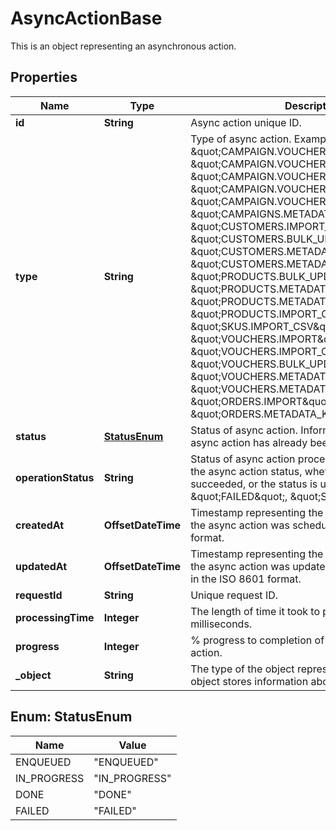 

# AsyncActionBase

This is an object representing an asynchronous action.

## Properties

| Name | Type | Description |
|------------ | ------------- | ------------- |
|**id** | **String** | Async action unique ID. |
|**type** | **String** | Type of async action. Examples: \&quot;CAMPAIGN.VOUCHERS_IMPORT\&quot;, \&quot;CAMPAIGN.VOUCHERS_IMPORT_CSV\&quot;, \&quot;CAMPAIGN.VOUCHERS_UPDATE\&quot;, \&quot;CAMPAIGN.VOUCHERS_DELETE\&quot;, \&quot;CAMPAIGN.VOUCHERS_GENERATE\&quot;, \&quot;CAMPAIGNS.METADATA_KEY_PURGE\&quot;, \&quot;CUSTOMERS.IMPORT_CSV\&quot;, \&quot;CUSTOMERS.BULK_UPDATE\&quot;, \&quot;CUSTOMERS.METADATA_UPDATE\&quot;, \&quot;CUSTOMERS.METADATA_KEY_PURGE\&quot;, \&quot;PRODUCTS.BULK_UPDATE\&quot;, \&quot;PRODUCTS.METADATA_UPDATE\&quot;, \&quot;PRODUCTS.METADATA_KEY_PURGE\&quot;, \&quot;PRODUCTS.IMPORT_CSV\&quot;, \&quot;SKUS.IMPORT_CSV\&quot;, \&quot;VOUCHERS.IMPORT\&quot;, \&quot;VOUCHERS.IMPORT_CSV\&quot;, \&quot;VOUCHERS.BULK_UPDATE\&quot;, \&quot;VOUCHERS.METADATA_UPDATE\&quot;, \&quot;VOUCHERS.METADATA_KEY_PURGE\&quot;, \&quot;ORDERS.IMPORT\&quot;, \&quot;ORDERS.METADATA_KEY_PURGE\&quot; |
|**status** | [**StatusEnum**](#StatusEnum) | Status of async action. Informs you whether the async action has already been completed. |
|**operationStatus** | **String** | Status of async action processing. Informs about the async action status, whether it failed, succeeded, or the status is unknown. Examples: \&quot;FAILED\&quot;, \&quot;SUCCESS\&quot; |
|**createdAt** | **OffsetDateTime** | Timestamp representing the date and time when the async action was scheduled in ISO 8601 format. |
|**updatedAt** | **OffsetDateTime** | Timestamp representing the date and time when the async action was updated. The value is shown in the ISO 8601 format. |
|**requestId** | **String** | Unique request ID. |
|**processingTime** | **Integer** | The length of time it took to process the request in milliseconds. |
|**progress** | **Integer** | % progress to completion of the asynchronous action. |
|**_object** | **String** | The type of the object represented by JSON. This object stores information about the &#x60;async_action&#x60;. |



## Enum: StatusEnum

| Name | Value |
|---- | -----|
| ENQUEUED | &quot;ENQUEUED&quot; |
| IN_PROGRESS | &quot;IN_PROGRESS&quot; |
| DONE | &quot;DONE&quot; |
| FAILED | &quot;FAILED&quot; |



